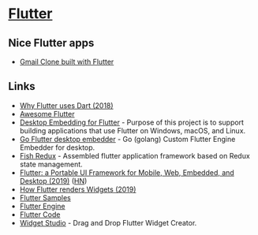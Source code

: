 # [Flutter](https://flutter.io/)

## Nice Flutter apps

- [Gmail Clone built with Flutter](https://github.com/rodydavis/gmail_clone)

## Links

- [Why Flutter uses Dart (2018)](https://hackernoon.com/why-flutter-uses-dart-dd635a054ebf)
- [Awesome Flutter](https://github.com/Solido/awesome-flutter)
- [Desktop Embedding for Flutter](https://github.com/google/flutter-desktop-embedding) - Purpose of this project is to support building applications that use Flutter on Windows, macOS, and Linux.
- [Go Flutter desktop embedder](https://github.com/Drakirus/go-flutter-desktop-embedder) - Go (golang) Custom Flutter Engine Embedder for desktop.
- [Fish Redux](https://github.com/alibaba/fish-redux) - Assembled flutter application framework based on Redux state management.
- [Flutter: a Portable UI Framework for Mobile, Web, Embedded, and Desktop (2019)](https://developers.googleblog.com/2019/05/Flutter-io19.html) ([HN](https://news.ycombinator.com/item?id=19853247))
- [How Flutter renders Widgets (2019)](https://www.youtube.com/watch?v=996ZgFRENMs)
- [Flutter Samples](https://github.com/diegoveloper/flutter-samples)
- [Flutter Engine](https://github.com/flutter/engine)
- [Flutter Code](https://github.com/flutter/flutter)
- [Widget Studio](https://widget.studio/#/) - Drag and Drop Flutter Widget Creator.
